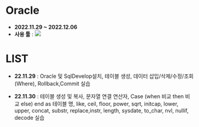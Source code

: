 # Oracle
- __2022.11.29 ~ 2022.12.06__
- __사용 툴__ : <img src="https://img.shields.io/badge/Oracle-F80000?style=flat&logo=Oracle&logoColor=white"/>

# LIST
- __22.11.29__ : Oracle 및 SqlDevelop설치, 테이블 생성, 데이터 삽입/삭제/수정/조회(Where), Rollback,Commit 실습

- __22.11.30__ : 테이블 생성 및 복사, 문자열 연결 연산자, Case (when 비교 then 비교 else) end as 테이블 명, like, ceil, floor, power, sqrt, initcap, lower, upper, concat, substr, replace,instr, length, sysdate, to_char, nvl, nullif, decode 실습